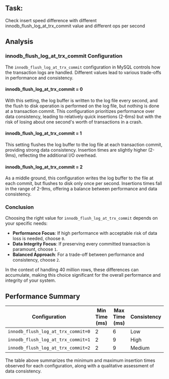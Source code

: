 ## Task: 

Check insert speed difference with different innodb_flush_log_at_trx_commit value and different ops per second

## Analysis

### innodb_flush_log_at_trx_commit Configuration

The `innodb_flush_log_at_trx_commit` configuration in MySQL controls how the transaction logs are handled. Different values lead to various trade-offs in performance and consistency.

#### innodb_flush_log_at_trx_commit = 0
With this setting, the log buffer is written to the log file every second, and the flush to disk operation is performed on the log file, but nothing is done at a transaction commit. This configuration prioritizes performance over data consistency, leading to relatively quick insertions (2-6ms) but with the risk of losing about one second's worth of transactions in a crash.

#### innodb_flush_log_at_trx_commit = 1
This setting flushes the log buffer to the log file at each transaction commit, providing strong data consistency. Insertion times are slightly higher (2-9ms), reflecting the additional I/O overhead.

#### innodb_flush_log_at_trx_commit = 2
As a middle ground, this configuration writes the log buffer to the file at each commit, but flushes to disk only once per second. Insertions times fall in the range of 2-9ms, offering a balance between performance and data consistency.

### Conclusion
Choosing the right value for `innodb_flush_log_at_trx_commit` depends on your specific needs:

- **Performance Focus**: If high performance with acceptable risk of data loss is needed, choose `0`.
- **Data Integrity Focus**: If preserving every committed transaction is paramount, choose `1`.
- **Balanced Approach**: For a trade-off between performance and consistency, choose `2`.

In the context of handling 40 million rows, these differences can accumulate, making this choice significant for the overall performance and integrity of your system.

## Performance Summary

| Configuration                      | Min Time (ms) | Max Time (ms) | Consistency       | 
|------------------------------------|---------------|---------------|--------------------|
| `innodb_flush_log_at_trx_commit=0` | 2             | 6             | Low                |
| `innodb_flush_log_at_trx_commit=1` | 2             | 9             | High               |
| `innodb_flush_log_at_trx_commit=2` | 2             | 9             | Medium             |

The table above summarizes the minimum and maximum insertion times observed for each configuration, along with a qualitative assessment of data consistency.
